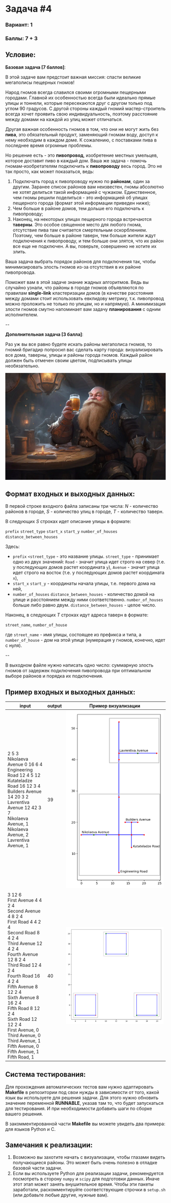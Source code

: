 # Задача #4
### Вариант: 1
### Баллы: 7 + 3
## Условие:

**Базовая задача [7 баллов]**:

В этой задаче вам предстоит важная миссия: спасти великие мегаполисы пещерных гномов!

Народ гномов всегда славился своими огромными пещерными городами. Главной их особенностью всегда были идеально
прямые улицы и тоннели, которые пересекаются друг с другом только под углом 90 градусов. С другой стороны каждый
гномий мастер-строитель всегда хочет проявить свою индивидуальность, поэтому расстояние между домами на каждой из улиц 
может отличаться.

Другая важная особенность гномов в том, что они не могут жить без **пива**, это обязательный продукт, заменяющий гномам воду,
доступ к нему необходим в каждом доме. К сожалению, с поставками пива в последнее время огромные проблемы.

Но решение есть - это **пивопровод**, изобретение местных умельцев, которое доставит пиво в каждый дом.
Ваша же задача - помочь гномам-изобретателям подключить к **пивопроводу** весь город.
Это не так просто, как может показаться, ведь:

1. Подключать город к пивопроводу нужно по **районам**, один за другим. Заранее список районов вам неизвестен, гномы абсолютно не хотят делиться такой информацией с чужаком. Единственное, чем гномы решили поделиться - это информацией об улицах пещерного города (формат этой информации приведен ниже);
2. Чем больше в районе домов, тем дольше его подключать к пивопроводу;
3. Наконец, на некоторых улицах пещерного города встречаются **таверны**. Это особое священное место для любого гнома, отсутствие пива там считается смертельным оскорблением. Поэтому, чем больше в районе таверн, тем больше жители ждут подключения к пивопроводу, и тем больше они злятся, что их район все еще не подключен. А вы, поверьте, совершенно не хотите их злить.

Ваша задача выбрать порядок районов для подключения так, чтобы минимизировать злость гномов из-за отсутствия в их районе
пивопровода.

Поможет вам в этой задаче знание жадных алгоритмов. Ведь вы случайно узнали, что районы в городе гномов объявляются по
правилам **single-link** кластеризации домов (в качестве расстояния между домами стоит использовать евклидову метрику,
т.к. пивопровод можно проложить не только по улицам, но и напрямую).  А минимизация злости гномов смутно напоминает вам
задачу **планирования** с одним исполнителем.  

--

**Дополнительная задача [3 балла]**:  

Раз уж вы все равно будете искать районы мегаполиса гномов, то гномий бригадир попросил вас сделать карту города: визуализировать
все дома, таверны, улицы и районы города гномов. Каждый район должен быть отмечен своим цветом, подписывать улицы необязательно.

![Пример довольного гнома](./pictures/dwarf.png)

## Формат входных и выходных данных:
В первой строке входного файла записаны три числа: *N* - количество районов в городе, *S* - количество улиц в городе, *T* - количество таверн.

В следующих *S* строках идет описание улицы в формате:

`prefix` `street_type` `start_x` `start_y` `number_of_houses` `distance_between_houses`

Здесь:

- `prefix` `<street_type` - это название улицы. `street_type` - принимает одно из двух значений: `Road` - значит улица идет строго на север (т.е. у последующих домов растет координата `y`), `Avenue` - значит улица идет строго на восток (т.е. у последующих домов растет координата `x`),
- `start_x` `start_y` - координаты начала улицы, т.е. первого дома на ней,
- `number_of_houses` `distance_between_houses` - количество домой на улице и расстоянием между ними соответственно. `number_of_houses` больше либо равно двум. `distance_between_houses` - целое число. 

Наконец, в следующих *T* строках идут адреса таверн в формате:

`street_name`, `number_of_house`

где `street_name` - имя улицы, состоящее из префикса и типа, а `number_of_house` - дом на этой улице (нумерация у гномов, конечно, идет с нуля). 

--

В выходном файле нужно написать одно число: суммарную злость гномов от задержек подключения пивопровода при
оптимальном выборе районов и порядка их подключения.


## Пример входных и выходных данных:

| input                                                                                                                                                                                                                                                                                                                                                                                                                                                                         | output | Пример визуализации           |
|-------------------------------------------------------------------------------------------------------------------------------------------------------------------------------------------------------------------------------------------------------------------------------------------------------------------------------------------------------------------------------------------------------------------------------------------------------------------------------|:-------|-------------------------------|  
| 2 5 3 <br/> Nikolaeva Avenue 0 16 6 4 <br/> Engineering Road 12 4 5 12 <br/> Kutateladze Road 16 12 3 4 <br/> Builders Avenue 14 20 3 2 <br/> Lavrentiva Avenue 12 42 3 7 <br/> Nikolaeva Avenue, 1 <br/> Nikolaeva Avenue, 2 <br/> Lavrentiva Avenue, 1                                                                                                                                                                                                                      | 39     | ![город №1](./pictures/1.png) |
|||
| 3 12 6 <br/> First Avenue 4 4 2 4 <br/> Second Avenue 4 8 2 4 <br/> First Road 4 4 2 4 <br/> Second Road 8 4 2 4 <br/> Third Avenue 12 4 2 4 <br/> Fourth Avenue 12 8 2 4 <br/> Third Road 12 4 2 4 <br/> Fourth Road 16 4 2 4 <br/> Fifth Avenue 8 12 2 4 <br/> Sixth Avenue 8 16 2 4 <br/> Fifth Road 8 12 2 4 <br/> Sixth Road 12 12 2 4 <br/> First Avenue, 0 <br/> Third Avenue, 0 <br/> Third Avenue, 1 <br/> Fifth Avenue, 0 <br/> Fifth Avenue, 1 <br/> Fifth Road, 1 | 40     | ![город №2](./pictures/2.png) |

## Система тестирования:
Для прохождения автоматических тестов вам нужно адаптировать **Makefile** в репозитории под свои нужды в зависимости от того,
какой язык вы используете для решения задачи. Для этого нужно обновить значение переменной **RUNNABLE**, указав там то,
что будет запускаться для тестирования. И при необходимости добавить шаги по сборке вашего решения.

В закомментированной части **Makefile** вы можете увидеть два примера: для языков Python и C.

## Замечания к реализации:
1. Возможно вы захотите начать с визуализации, чтобы глазами видеть получающиеся районы. Это может быть очень полезно в отладке базовой части задачи.
2. Если вы используете Python для реализации задачи, рекомендуется посмотреть в сторону `numpy` и `scipy` для подготовки данных. Иначе этот этап может занять внушительное время. Чтобы эти пакеты заработали, раскомментируйте соответствующие строчки в `setup.sh` (или добавьте любые другие, нужные вам).